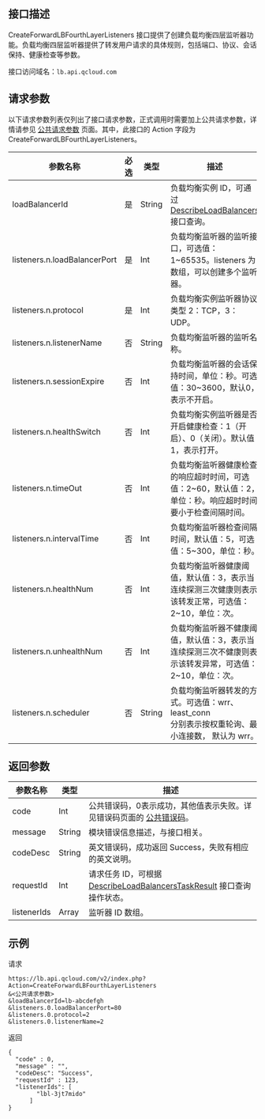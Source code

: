 ## 接口描述
CreateForwardLBFourthLayerListeners 接口提供了创建负载均衡四层监听器功能。负载均衡四层监听器提供了转发用户请求的具体规则，包括端口、协议、会话保持、健康检查等参数。
 
接口访问域名：`lb.api.qcloud.com`


## 请求参数
以下请求参数列表仅列出了接口请求参数，正式调用时需要加上公共请求参数，详情请参见 [公共请求参数](https://cloud.tencent.com/document/api/214/11594) 页面。其中，此接口的 Action 字段为 CreateForwardLBFourthLayerListeners。


|参数名称|必选|类型|描述|
|-----------|--------|----------|----------|
|loadBalancerId|是|String|负载均衡实例 ID，可通过 <a href="https://cloud.tencent.com/document/api/214/1261" title="DescribeLoadBalancers">DescribeLoadBalancers</a> 接口查询。|
|listeners.n.loadBalancerPort|是|Int|负载均衡监听器的监听接口，可选值：1~65535。listeners 为数组，可以创建多个监听器。|
|listeners.n.protocol|是|Int|负载均衡实例监听器协议类型 2：TCP，3：UDP。|
|listeners.n.listenerName|否|String|负载均衡监听器的监听名称。|
|listeners.n.sessionExpire|否|Int|负载均衡监听器的会话保持时间，单位：秒。可选值：30~3600，默认0，表示不开启。|
|listeners.n.healthSwitch|否|Int|负载均衡实例监听器是否开启健康检查：1（开启）、0（关闭）。默认值1，表示打开。|
|listeners.n.timeOut|否|Int|负载均衡监听器健康检查的响应超时时间，可选值：2~60，默认值：2，单位：秒。响应超时时间要小于检查间隔时间。|
|listeners.n.intervalTime|否|Int|负载均衡监听器检查间隔时间，默认值：5，可选值：5~300，单位：秒。|
|listeners.n.healthNum|否|Int|负载均衡监听器健康阈值，默认值：3，表示当连续探测三次健康则表示该转发正常，可选值：2~10，单位：次。|
|listeners.n.unhealthNum|否|Int|负载均衡监听器不健康阈值，默认值：3，表示当连续探测三次不健康则表示该转发异常，可选值：2~10，单位：次。|
|listeners.n.scheduler|否|String|负载均衡监听器转发的方式。可选值：wrr、least_conn<br>分别表示按权重轮询、最小连接数， 默认为 wrr。|


## 返回参数
 
 
|参数名称|类型|描述|
|-------|---|---------------|
|code|Int|公共错误码，0表示成功，其他值表示失败。详见错误码页面的 [公共错误码](https://cloud.tencent.com/document/api/214/11602)。|
|message|String|模块错误信息描述，与接口相关。|
|codeDesc|String|英文错误码，成功返回 Success，失败有相应的英文说明。|
|requestId|Int|请求任务 ID，可根据 [DescribeLoadBalancersTaskResult](https://cloud.tencent.com/document/api/214/4007) 接口查询操作状态。|
|listenerIds|Array|监听器 ID 数组。|

## 示例
 
请求
```
https://lb.api.qcloud.com/v2/index.php?Action=CreateForwardLBFourthLayerListeners
&<公共请求参数>
&loadBalancerId=lb-abcdefgh
&listeners.0.loadBalancerPort=80
&listeners.0.protocol=2
&listeners.0.listenerName=2
```
返回
```
{
  "code" : 0,
  "message" : "",
  "codeDesc": "Success",
  "requestId" : 123,
  "listenerIds": [
        "lbl-3jt7mido"
      ]
}
```



